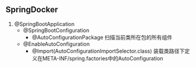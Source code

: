 ## SpringDocker

1. @SpringBootApplication
    - @SpringBootConfiguration
        - @AutoConfigurationPackage 扫描当前类所在包的所有组件
    - @EnableAutoConfiguration 
        - @Import(AutoConfigurationImportSelector.class) 装载类路径下定义在META-INF/spring.factories中的AutoConfiguration